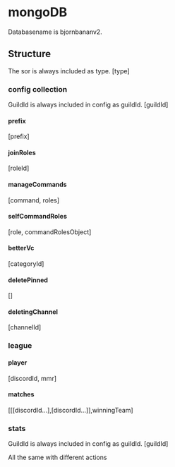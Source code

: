 # mongoDB

Databasename is bjornbananv2.

## Structure

The sor is always included as type.
[type]

### config collection

GuildId is always included in config as guildId.
[guildId]

#### prefix

[prefix]

#### joinRoles

[roleId]

#### manageCommands

[command, roles]

#### selfCommandRoles

[role, commandRolesObject]

#### betterVc

[categoryId]

#### deletePinned

[]

#### deletingChannel

[channelId]

### league

#### player

[discordId, mmr]

#### matches

[[[discordId...],[discordId...]],winningTeam]

### stats

GuildId is always included in config as guildId.
[guildId]

All the same with different actions
